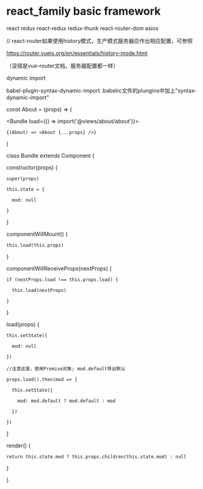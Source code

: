 # react_family basic framework

react redux react-redux redux-thunk react-router-dom asios

// react-router如果使用history模式，生产模式服务器应作出相应配置，可参照

https://router.vuejs.org/en/essentials/history-mode.html

（没错是vue-router文档，服务器配置都一样）

dynamic import

babel-plugin-syntax-dynamic-import .babelrc文件的plungins中加上"syntax-dynamic-import"

const About = (props) => (

  <Bundle load={() => import('@views/about/about')}>

    {(About) => <About {...props} />}

  </Bundle>

)

class Bundle extends Component {

  constructor(props) {

    super(props)

    this.state = {

      mod: null

    }

  }

  componentWillMount() {

    this.load(this.props)

  }

  componentWillReceiveProps(nextProps) {

    if (nextProps.load !== this.props.load) {

      this.load(nextProps)

    }

  }

  load(props) {

    this.setState({

      mod: null

    })

    //注意这里，使用Promise对象; mod.default导出默认

    props.load().then(mod => {

      this.setState({

        mod: mod.default ? mod.default : mod

      })

    })

  }

  render() {

    return this.state.mod ? this.props.children(this.state.mod) : null

  }

}
